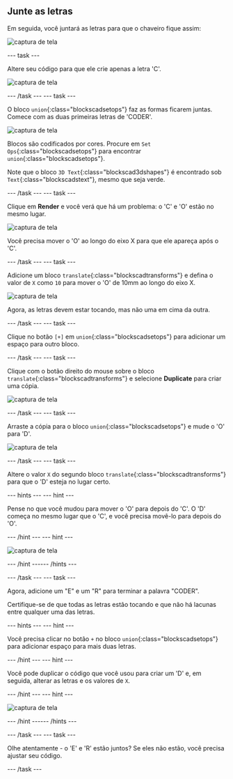 ## Junte as letras

Em seguida, você juntará as letras para que o chaveiro fique assim:

![captura de tela](images/coder-letters-joined.png)

--- task ---

Altere seu código para que ele crie apenas a letra 'C'.

![captura de tela](images/coder-c.png)

--- /task --- --- task ---

O bloco `union`{:class="blockscadsetops"} faz as formas ficarem juntas. Comece com as duas primeiras letras de 'CODER'.

![captura de tela](images/coder-co.png)

Blocos são codificados por cores. Procure em `Set Ops`{:class="blockscadsetops"} para encontrar `union`{:class="blockscadsetops"}.

Note que o bloco `3D Text`{:class="blockscad3dshapes"} é encontrado sob `Text`{:class="blockscadstext"}, mesmo que seja verde.

--- /task --- --- task ---

Clique em **Render** e você verá que há um problema: o 'C' e 'O' estão no mesmo lugar.

![captura de tela](images/coder-same-place.png)

Você precisa mover o 'O' ao longo do eixo X para que ele apareça após o 'C'.

--- /task --- --- task ---

Adicione um bloco `translate`{:class="blockscadtransforms"} e defina o valor de `X` como `10` para mover o 'O' de 10mm ao longo do eixo X.

![captura de tela](images/coder-translate.png)

Agora, as letras devem estar tocando, mas não uma em cima da outra.

--- /task --- --- task ---

Clique no botão ` [+] ` em `union`{:class="blockscadsetops"} para adicionar um espaço para outro bloco.

--- /task --- --- task ---

Clique com o botão direito do mouse sobre o bloco `translate`{:class="blockscadtransforms"} e selecione **Duplicate** para criar uma cópia.

![captura de tela](images/coder-duplicate.png)

--- /task --- --- task ---

Arraste a cópia para o bloco `union`{:class="blockscadsetops"} e mude o 'O' para 'D'.

![captura de tela](images/coder-d.png)

--- /task --- --- task ---

Altere o valor `X` do segundo bloco `translate`{:class="blockscadtransforms"} para que o 'D' esteja no lugar certo.

--- hints ---
 --- hint ---

Pense no que você mudou para mover o 'O' para depois do 'C'. O 'D' começa no mesmo lugar que o 'C', e você precisa movê-lo para depois do 'O'.

--- /hint --- --- hint ---

![captura de tela](images/coder-d-hint.png)

--- /hint ------ /hints ---

--- /task --- --- task ---

Agora, adicione um "E" e um "R" para terminar a palavra "CODER".

Certifique-se de que todas as letras estão tocando e que não há lacunas entre qualquer uma das letras.

--- hints ---
 --- hint ---

Você precisa clicar no botão `+` no bloco `union`{:class="blockscadsetops"} para adicionar espaço para mais duas letras.

--- /hint --- --- hint ---

Você pode duplicar o código que você usou para criar um 'D' e, em seguida, alterar as letras e os valores de `X`.

--- /hint --- --- hint ---

![captura de tela](images/coder-hint-er.png)

--- /hint ------ /hints ---

--- /task --- --- task ---

Olhe atentamente - o 'E' e 'R' estão juntos? Se eles não estão, você precisa ajustar seu código.

--- /task ---

